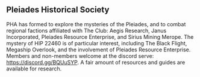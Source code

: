 ## Pleiades Historical Society

PHA has formed to explore the mysteries of the Pleiades, and to combat regional factions affiliated with The Club: Aegis Research, Janus Incorporated, Pleiades Resource Enterprise, and Sirius Mining Merope.  The mystery of HIP 22460 is of particular interest, including The Black Flight, Megaship Overlook, and the involvement of Pleiades Resource Enterprise.
Members and non-members welcome at the discord serve: https://discord.gg/BQUuSYP. A fair amount of resources and guides are available for research.

